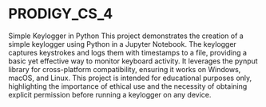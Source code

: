 # PRODIGY_CS_4
Simple Keylogger in Python
This project demonstrates the creation of a simple keylogger using Python in a Jupyter Notebook. The keylogger captures keystrokes and logs them with timestamps to a file, providing a basic yet effective way to monitor keyboard activity. It leverages the pynput library for cross-platform compatibility, ensuring it works on Windows, macOS, and Linux. This project is intended for educational purposes only, highlighting the importance of ethical use and the necessity of obtaining explicit permission before running a keylogger on any device.
